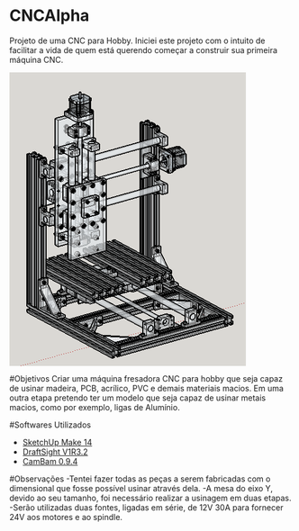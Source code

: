 # CNCAlpha
Projeto de uma CNC para Hobby.
Iniciei este projeto com o intuito de facilitar a vida de quem está querendo começar a construir sua primeira máquina CNC.

<img align="center" src="imagens/isometrico.png" />

#Objetivos
Criar uma máquina fresadora CNC para hobby que seja capaz de usinar madeira, PCB, acrílico, PVC e demais materiais macios.
Em uma outra etapa pretendo ter um modelo que seja capaz de usinar metais macios, como por exemplo, ligas de Alumínio.

#Softwares Utilizados
 - <a href="http://www.sketchup.com/products/sketchup-make" target="_blank">SketchUp Make 14</a>
 - <a href="http://www.3ds.com/products-services/draftsight-cad-software/free-download/" target="_blank">DraftSight V1R3.2</a>
 - <a href="http://www.cambam.info/" target="_blank">CamBam 0.9.4</a>

#Observações
 -Tentei fazer todas as peças a serem fabricadas com o dimensional que fosse possível usinar através dela.
 -A mesa do eixo Y, devido ao seu tamanho, foi necessário realizar a usinagem em duas etapas.
 -Serão utilizadas duas fontes, ligadas em série, de 12V 30A para fornecer 24V aos motores e ao spindle.
 